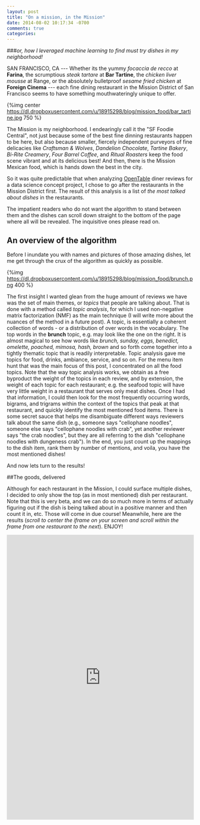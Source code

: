 ```yaml
---
layout: post
title: "On a mission, in the Mission"
date: 2014-08-02 10:17:34 -0700
comments: true
categories: 
---
```

###_or, how I leveraged machine learning to find must try dishes in my neighborhood!_


SAN FRANCISCO, CA --- Whether its the yummy _focaccia de recco_ at __Farina__, the scrumptious _steak tartare_ at __Bar Tartine__, the _chicken liver mousse_ at Range, or the absolutely bulletproof _sesame fried chicken_ at __Foreign Cinema__ --- each fine dining restaurant in the Mission District of San Francisco seems to have something mouthwateringly unique to offer.
 <!--more--> 
{%img center https://dl.dropboxusercontent.com/u/18915298/blog/mission_food/bar_tartine.jpg 750 %}

The Mission is my neighborhood.  I endearingly call it  the "SF Foodie Central", not just because some of the best fine dinning restaurants  happen to be here, but also because smaller, fiercely independent purveyors of fine delicacies like _Craftsman & Wolves_, _Dandelion Chocolate_, _Tartine Bakery_, _Bi-Rite Creamery_,  _Four Barrel Coffee_, and _Ritual Roasters_  keep the food scene vibrant and at its delicious best! And then, there is the Mission Mexican food, which is hands down the best in the city. 
 
  
So it was quite predictable that when analyzing [OpenTable](http://www.opentable.com) diner reviews for a data science concept project, I chose to go after the restaurants in the Mission District first. The result of this analysis is a list of _the most talked about dishes_ in the restaurants. 

The impatient readers who do not want the algorithm to stand between them and the dishes can scroll down straight to the bottom of the page where all will be revealed.  The inquisitive ones please read on. 

## An overview of the algorithm 

Before I inundate you with names and pictures of those amazing dishes, let me get through the crux of the algorithm as quickly as possible. 

{%img  https://dl.dropboxusercontent.com/u/18915298/blog/mission_food/brunch.png 400 %}

The first insight I wanted glean from the huge amount of reviews we have was the set of  main themes, or _topics_ that people are talking about. That is done with a method called _topic analysis_, for which I used non-negative matrix factorization (NMF) as the main technique (I will write more about the nuances of the method in a future post).  A topic, is essentially a coherent collection of words - or a distribution of over words in the vocabulary. The top words in the __brunch__ topic, e.g. may look like the one on the right. It is almost magical to see how words like  _brunch, sunday, eggs, benedict, omelette, poached, mimosa, hash, brown_ and so forth come together into a tightly thematic topic that is readily interpretable. Topic analysis gave me topics for food, drinks, ambiance, service, and so on. For the menu item hunt that was the main focus of this post,  I concentrated on all the food topics. Note that the way topic analysis works, we obtain as a free byproduct the weight of the topics in each review, and by extension, the weight of each topic for each restaurant; e.g. the seafood topic will have very little weight in a restaurant that serves only meat dishes. Once I had that information, I could then look for the most frequently occurring words, bigrams, and trigrams within the context of the topics that peak at that restaurant, and quickly identify the most mentioned food items. There is some secret sauce that helps me disambiguate different ways reviewers talk about the same dish (e.g., someone says "cellophane noodles", someone else says "cellophane noodles with crab", yet another reviewer says "the crab noodles", but they are all referring to the dish "cellophane noodles with dungeness crab"). 
In the end, you just count up the mappings to the dish item, rank them by number of mentions, and voila, you have the most mentioned dishes! 

And now lets turn to the results! 

##The goods, delivered

Although for each restaurant in the Mission, I could surface multiple dishes, I decided to only show the top (as in most mentioned) dish per restaurant. Note that this is very beta, and we can do so much more in terms of actually figuring out if the dish is being talked about in a positive manner and then count it in, etc. Those will come in due course! Meanwhile, here are the results (_scroll to center the iframe on your screen and scroll within the frame from one restaurant to the next_).  ENJOY! 

<iframe width='100%' height='768' frameborder='0' src='http://bl.ocks.org/anonymous/raw/dde021cbd234a015c111' allowfullscreen webkitallowfullscreen mozallowfullscreen oallowfullscreen msallowfullscreen></iframe>

 